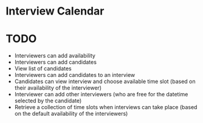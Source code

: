 # Interview Calendar

# TODO
- Interviewers can add availability
- Interviewers can add candidates
- View list of candidates
- Interviewers can add candidates to an interview
- Candidates can view interview and choose available time slot (based on their availability of the interviewer)
- Interviewer can add other interviewers (who are free for the datetime selected by the candidate)
- Retrieve a collection of time slots when interviews can take place (based on the default availability of the interviewers)
